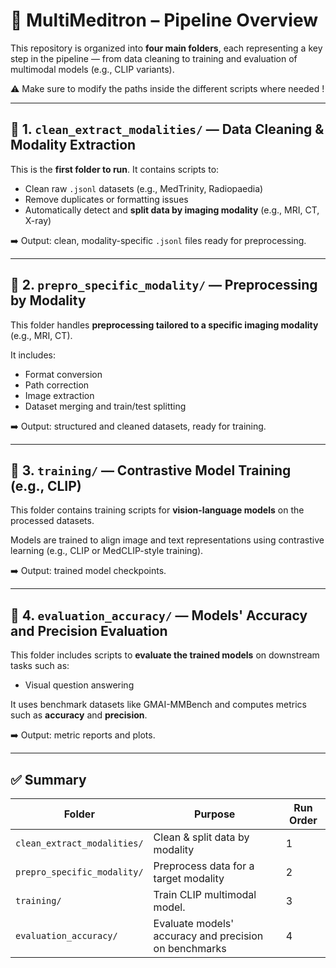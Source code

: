 # 🧠 MultiMeditron – Pipeline Overview

This repository is organized into **four main folders**, each representing a key step in the pipeline — from data cleaning to training and evaluation of multimodal models (e.g., CLIP variants).

⚠️ Make sure to modify the paths inside the different scripts where needed !

---

## 📁 1. `clean_extract_modalities/` — Data Cleaning & Modality Extraction

This is the **first folder to run**.
It contains scripts to:

* Clean raw `.jsonl` datasets (e.g., MedTrinity, Radiopaedia)
* Remove duplicates or formatting issues
* Automatically detect and **split data by imaging modality** (e.g., MRI, CT, X-ray)

➡️ Output: clean, modality-specific `.jsonl` files ready for preprocessing.

---

## 📁 2. `prepro_specific_modality/` — Preprocessing by Modality

This folder handles **preprocessing tailored to a specific imaging modality** (e.g., MRI, CT).

It includes:

* Format conversion
* Path correction
* Image extraction
* Dataset merging and train/test splitting

➡️ Output: structured and cleaned datasets, ready for training.

---

## 📁 3. `training/` — Contrastive Model Training (e.g., CLIP)

This folder contains training scripts for **vision-language models** on the processed datasets.

Models are trained to align image and text representations using contrastive learning (e.g., CLIP or MedCLIP-style training).

➡️ Output: trained model checkpoints.

---

## 📁 4. `evaluation_accuracy/` — Models' Accuracy and Precision Evaluation

This folder includes scripts to **evaluate the trained models** on downstream tasks such as:

* Visual question answering

It uses benchmark datasets like GMAI-MMBench and computes metrics such as **accuracy** and **precision**.

➡️ Output: metric reports and plots.

---

## ✅ Summary

| Folder                      | Purpose                                               | Run Order |
| --------------------------- | ------------------------------------------------------| --------- |
| `clean_extract_modalities/` | Clean & split data by modality                        | 1         |
| `prepro_specific_modality/` | Preprocess data for a target modality                 | 2         |
| `training/`                 | Train CLIP multimodal model.                          | 3         |
| `evaluation_accuracy/`      | Evaluate models' accuracy and precision on benchmarks | 4         |
